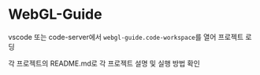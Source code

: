 # WebGL-Guide

vscode 또는 code-server에서 `webgl-guide.code-workspace`를 열어 프로젝트 로딩

각 프로젝트의 README.md로 각 프로젝트 설명 및 실행 방법 확인
